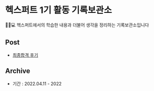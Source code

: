# 헥스퍼트 1기 활동 기록보관소

💁‍♂️💻 헥스퍼트에서의 학습한 내용과 더불어 생각을 정리하는 기록보관소입니다

## Post

- [최종합격 후기](https://github.com/Jinuk93/HecSpurt/blob/master/Archive/docs/Before%20start%2C.md)

## Archive

- 기간 : 2022.04.11 - 2022
